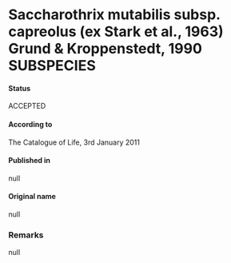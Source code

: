 # Saccharothrix mutabilis subsp. capreolus (ex Stark et al., 1963) Grund & Kroppenstedt, 1990 SUBSPECIES

#### Status
ACCEPTED

#### According to
The Catalogue of Life, 3rd January 2011

#### Published in
null

#### Original name
null

### Remarks
null